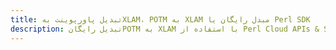 ---title: تبدیل پاورپوینت بهXLAM، POTM به XLAM مبدل رایگان یا Perl SDKdescription: تبدیل رایگانPOTM به XLAM با استفاده از Perl Cloud APIs & SDK. همچنین اسناد Microsoft PowerPoint را در Cloud ایجاد، ویرایش و رندر کنید.---